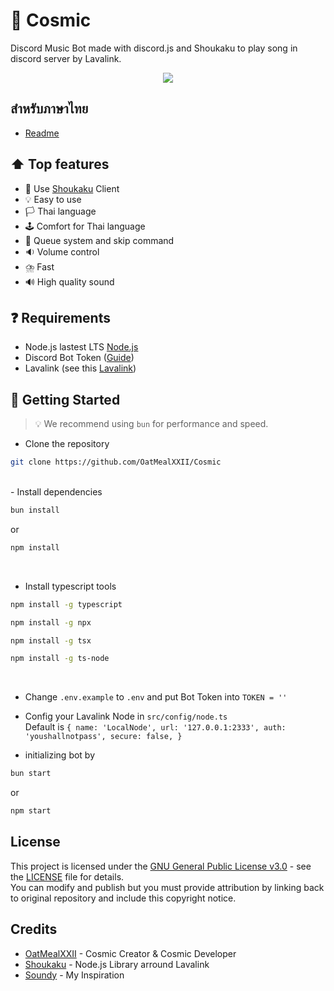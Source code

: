# 🌌 Cosmic
Discord Music Bot made with discord.js and Shoukaku to play song in discord server by Lavalink.

<p align="center">
    <img src="https://storage.googleapis.com/hikara_bucket/OatMeal/Cosmic.png"> 
</p>

## สำหรับภาษาไทย
- [Readme](https://github.com/OatMealXXII/Cosmic/blob/main/README_TH.md)

## ⬆️ Top features
- 📕 Use [Shoukaku](https://github.com/shipgirlproject/Shoukaku) Client
- 💡 Easy to use
- 🏳️ Thai language
- 🕹️ Comfort for Thai language
- 🛒 Queue system and skip command
- 🔉 Volume control
- ⛈️ Fast
- 🔊 High quality sound

## ❓ Requirements
- Node.js lastest LTS [Node.js](https://nodejs.org/en)
- Discord Bot Token ([Guide](https://discordjs.guide/preparations/setting-up-a-bot-application.html#creating-your-bot))
- Lavalink (see this [Lavalink](https://lavalink.dev/))

## 🏁 Getting Started

> 💡 We recommend using `bun` for performance and speed.

- Clone the repository
```bash
git clone https://github.com/OatMealXXII/Cosmic
```
<br />
- Install dependencies <br />

```bash
bun install
``` 
or

```bash
npm install
```
<br />

- Install typescript tools <br />

```bash
npm install -g typescript
```

```bash
npm install -g npx
``` 

```bash
npm install -g tsx
```

```bash
npm install -g ts-node
```
<br />

- Change `.env.example` to `.env` and put Bot Token into `TOKEN = ''` <br />

- Config your Lavalink Node in `src/config/node.ts` <br />
 Default is `{
    name: 'LocalNode',
    url: '127.0.0.1:2333',
    auth: 'youshallnotpass',
    secure: false,
  }` <br />
  
- initializing bot by <br />

```bash
bun start
```
or
```bash
npm start
```

## License
This project is licensed under the [GNU General Public License v3.0](LICENSE) - see the [LICENSE](LICENSE) file for details. <br />
You can modify and publish but you must provide attribution by linking back to original repository and include this copyright notice.

## Credits
- [OatMealXXII](https://github.com/OatMealXXII) - Cosmic Creator & Cosmic Developer
- [Shoukaku](https://github.com/shipgirlproject/Shoukaku) - Node.js Library arround Lavalink
- [Soundy](https://github.com/idMJA/Soundy) - My Inspiration
